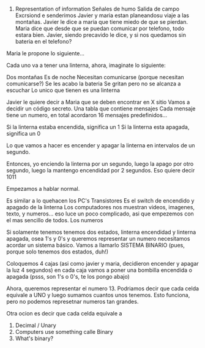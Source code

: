 1. Representation of information
   Señales de humo
   Salida de campo
   Excrsiond e senderimos
   Javier y maria estan planeandosu viaje a las montañas.
   Javier le dice a maria que tiene miedo de que se pierdan.
   Maria dice que desde que se puedan comunicar por telefono, todo estara bien. Javier, siendo precavido le dice, y si nos quedamos sin bateria en el telefono?

Maria le propone lo siguiente...

Cada uno va a tener una linterna, ahora, imaginate lo siguiente:

Dos montañas
Es de noche
Necesitan comunicarse (porque necesitan comunicarse?)
Se les acabo la bateria
Se gritan pero no se alcanza a escuchar
Lo unico que tienen es una linterna

Javier le quiere decir a Maria que se deben encontrar en X sitio
Vamos a decidir un código secreto. Una tabla que contiene mensajes
Cada mensaje tiene un numero, en total acordaron 16 mensajes predefinidos...

Si la linterna estaba encendida, significa un 1
Si la linterna esta apagada, significa un 0

Lo que vamos a hacer es encender y apagar la linterna en intervalos de un segundo.

Entonces, yo enciendo la linterna por un segundo, luego la apago por otro segundo, luego la mantengo encendidad por 2 segundos. Eso quiere decir 1011

Empezamos a hablar normal.

Es similar a lo quehacen los PC's
Transistores
Es el switch de encendido y apagado de la linterna
Los computadores nos muestran videos, imagenes, texto, y numeros... eso luce un poco complicado, asi que empezemos con el mas sencillo de todos. Los numeros

Si solamente tenemos tenemos dos estados, linterna encendidad y linterna apagada, osea 1's y 0's y queremos representar un numero necesitamos acordar un sistema básico. Vamos a llamarlo SISTEMA BINARIO (pues, porque solo tenemos dos estados, duh!)

Coloquemos 4 cajas (asi como javier y maria, decidieron encender y apagar la luz 4 segundos) en cada caja vamos a poner una bombilla encendida o apagada (psss, son 1's o 0's, te los pongo abajo)

Ahora, queremos representar el numero 13. Podriamos decir que cada celda equivale a UNO y luego sumamos cuantos unos tenemos. Esto funciona, pero no podemos represetnar numeros tan grandes.

Otra ocion es decir que cada celda equivale a

1. Decimal / Unary
2. Computers use something calle Binary
3. What's binary?
